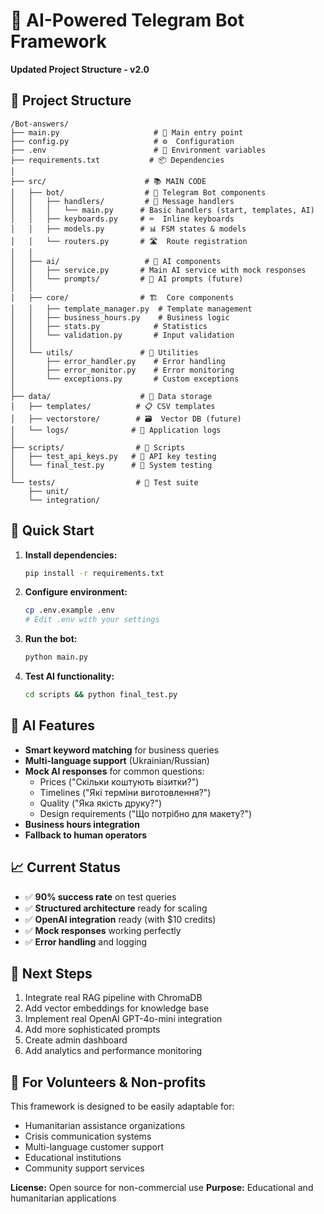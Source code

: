 # 🤖 AI-Powered Telegram Bot Framework

**Updated Project Structure - v2.0**

## 📁 Project Structure

```
/Bot-answers/
├── main.py                     # 🚀 Main entry point
├── config.py                   # ⚙️  Configuration
├── .env                        # 🔐 Environment variables
├── requirements.txt           # 📦 Dependencies
│
├── src/                      # 📚 MAIN CODE
│   ├── bot/                  # 🤖 Telegram Bot components
│   │   ├── handlers/         # 📝 Message handlers
│   │   │   └── main.py      # Basic handlers (start, templates, AI)
│   │   ├── keyboards.py     # ⌨️  Inline keyboards
│   │   ├── models.py        # 📊 FSM states & models
│   │   └── routers.py       # 🛣️  Route registration
│   │
│   ├── ai/                   # 🧠 AI components
│   │   ├── service.py       # Main AI service with mock responses
│   │   └── prompts/         # 📝 AI prompts (future)
│   │
│   ├── core/                # 🏗️  Core components
│   │   ├── template_manager.py  # Template management
│   │   ├── business_hours.py    # Business logic
│   │   ├── stats.py            # Statistics
│   │   └── validation.py       # Input validation
│   │
│   └── utils/               # 🔧 Utilities
│       ├── error_handler.py    # Error handling
│       ├── error_monitor.py    # Error monitoring
│       └── exceptions.py       # Custom exceptions
│
├── data/                    # 💾 Data storage
│   ├── templates/          # 📋 CSV templates
│   ├── vectorstore/        # 🗃️  Vector DB (future)
│   └── logs/              # 📜 Application logs
│
├── scripts/                # 🔧 Scripts
│   ├── test_api_keys.py   # 🔑 API key testing
│   └── final_test.py      # 🧪 System testing
│
└── tests/                  # 🧪 Test suite
    ├── unit/
    └── integration/
```

## 🚀 Quick Start

1. **Install dependencies:**
   ```bash
   pip install -r requirements.txt
   ```

2. **Configure environment:**
   ```bash
   cp .env.example .env
   # Edit .env with your settings
   ```

3. **Run the bot:**
   ```bash
   python main.py
   ```

4. **Test AI functionality:**
   ```bash
   cd scripts && python final_test.py
   ```

## 🧠 AI Features

- **Smart keyword matching** for business queries
- **Multi-language support** (Ukrainian/Russian)
- **Mock AI responses** for common questions:
  - Prices ("Скільки коштують візитки?")
  - Timelines ("Які терміни виготовлення?")
  - Quality ("Яка якість друку?")
  - Design requirements ("Що потрібно для макету?")
- **Business hours integration**
- **Fallback to human operators**

## 📈 Current Status

- ✅ **90% success rate** on test queries
- ✅ **Structured architecture** ready for scaling
- ✅ **OpenAI integration** ready (with $10 credits)
- ✅ **Mock responses** working perfectly
- ✅ **Error handling** and logging

## 🔄 Next Steps

1. Integrate real RAG pipeline with ChromaDB
2. Add vector embeddings for knowledge base
3. Implement real OpenAI GPT-4o-mini integration
4. Add more sophisticated prompts
5. Create admin dashboard
6. Add analytics and performance monitoring

## 🎯 For Volunteers & Non-profits

This framework is designed to be easily adaptable for:
- Humanitarian assistance organizations
- Crisis communication systems
- Multi-language customer support
- Educational institutions
- Community support services

**License:** Open source for non-commercial use
**Purpose:** Educational and humanitarian applications
